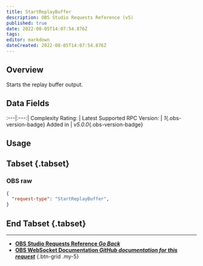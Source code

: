 ```yaml
---
title: StartReplayBuffer
description: OBS Studio Requests Reference (v5)
published: true
date: 2022-08-05T14:07:54.876Z
tags: 
editor: markdown
dateCreated: 2022-08-05T14:07:54.876Z
---
```


## Overview
Starts the replay buffer output.

## Data Fields
:---|:---:|
Complexity Rating: | <span class="stars stars--1"></span>
Latest Supported RPC Version: | *1*{.obs-version-badge}
Added in | *v5.0.0*{.obs-version-badge}

## Usage
## Tabset {.tabset}
### OBS raw
```json
{
  "request-type": "StartReplayBuffer",
}
```
## End Tabset {.tabset}

---

- [<i class="mdi mdi-chevron-left"></i>**OBS Studio Requests Reference *Go Back***](/en/Broadcasters/OBS/Requests)
- [<i class="mdi mdi-github"></i> **OBS WebSocket Documentation *GitHub documentation for this request***](https://github.com/obsproject/obs-websocket/blob/master/docs/generated/protocol.md#startreplaybuffer)
{.btn-grid .my-5}